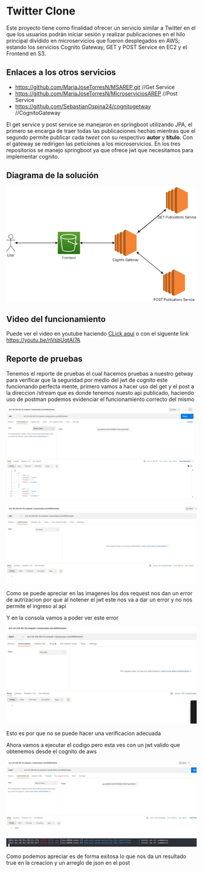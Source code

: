 # Twitter Clone 

Este proyecto tiene como finalidad ofrecer un servicio similar a Twitter en el que los usuarios podrán iniciar sesión y realizar publicaciones en el hilo principal dividido en microservicios que fueron desplegados en AWS; estando los servicios Cognito Gateway, GET y POST Service en EC2 y el Frontend en S3.

## Enlaces a los otros servicios

* https://github.com/MariaJoseTorresN/MSAREP.git //Get Service
* https://github.com/MariaJoseTorresN/MicroserviciosAREP //Post Service
* https://github.com/SebastianOspina24/cognitogetway //CognitoGateway

El get service y post service se manejaron en springboot utilizando JPA, el primero se encarga de traer todas las publicaciones hechas mientras que el segundo permite publicar cada *tweet* con su respectivo **autor** y **título**. Con el gateway se redirigen las peticiones a los microservicios. En los tres repositorios se manejo springboot ya que ofrece jwt que necesitamos para implementar cognito.

## Diagrama de la solución

<img src="img/s1.png">

## Video del funcionamiento

Puede ver el video en youtube haciendo  [CLick aqui]("https://youtu.be/nVsbUqtAl7A")
o con el siguente link https://youtu.be/nVsbUqtAl7A




## Reporte de pruebas

Tenemos el reporte de pruebas el cual hacemos pruebas a nuestro getway para verificar que la seguridad por medio del jwt de cognito este funcionando perfecta mente, primero vamos a hacer uso del get y el post a la direccion /stream que es donde tenemos nuesto api publicado, haciendo uso de postman podemos evidenciar el funcionamiento correcto del mismo

![](img/img1.jpeg)

![](img/img2.jpeg)

Como se puede apreciar en las imagenes los dos request nos dan un error de autrizacion por que al notener el jwt este nos va a dar un error y no nos permite el ingreso al api

Y en la consola vamos a poder ver este error

![](img/img3.jpeg)

Esto es por que no se puede hacer una verificacion adecuada

Ahora vamos a ejecutar el codigo pero esta ves con un jwt valido que obtenemos desde el cognito de aws

![](img/img4.jpeg)

![](img/img5.jpeg)

Como podemos apreciar es de forma exitosa lo que nos da un resultado true en la creacion y un arreglo de json en el post